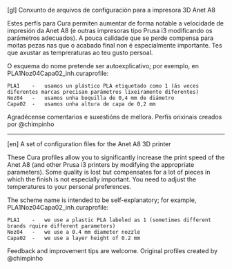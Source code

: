 [gl] Conxunto de arquivos de configuración para a impresora 3D Anet A8

Estes perfís para Cura permiten aumentar de forma notable a velocidade de impresión da Anet A8 (e outras impresoras tipo Prusa i3 modificando os parámetros adecuados). A pouca calidade que se perde compensa para moitas pezas nas que o acabado final non é especialmente importante. Tes que axustar as tempreraturas ao teu gusto persoal.

O esquema do nome pretende ser autoexplicativo; por exemplo, en PLA1Noz04Capa02_inh.curaprofile:

	PLA1	-	usamos un plástico PLA etiquetado como 1 (ás veces diferentes marcas precisan parámetros lixeiramente diferentes)
	Noz04	-	usamos unha boquilla de 0,4 mm de diámetro
	Capa02	-	usamos unha altura de capa de 0,2 mm
	
Agradécense comentarios e suxestións de mellora. Perfís orixinais creados por @chimpinho

---   ---   ---   ---   ---   ---   ---   ---   ---   ---   ---   ---   ---   ---   ---   ---   ---   ---   ---

[en] A set of configuration files for the Anet A8 3D printer

These Cura profiles allow you to significantly increase the print speed of the Anet A8 (and other Prusa i3 printers by modifying the appropriate parameters). Some quality is lost but compensates for a lot of pieces in which the finish is not especially important. You need to adjust the temperatures to your personal preferences.

The scheme name is intended to be self-explanatory; for example, PLA1Noz04Capa02_inh.curaprofile:

	PLA1	-	we use a plastic PLA labeled as 1 (sometimes different brands rquire different parameters)
	Noz04	-	we use a 0.4 mm diameter nozzle
	Capa02	-	we use a layer height of 0.2 mm
	
Feedback and improvement tips are welcome. Original profiles created by @chimpinho

